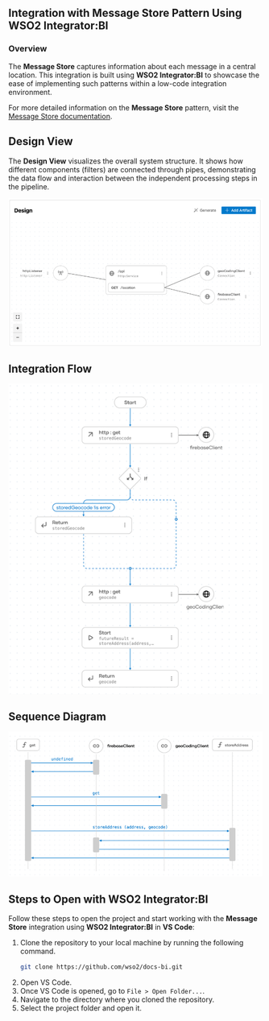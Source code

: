 ## Integration with  Message Store Pattern Using WSO2 Integrator:BI

### Overview

The **Message Store** captures information about each message in a central location.
This integration is built using **WSO2 Integrator:BI** to showcase the ease of implementing such patterns within a low-code integration environment.

For more detailed information on the **Message Store** pattern, visit the [Message Store documentation](https://www.enterpriseintegrationpatterns.com/patterns/messaging/MessageStore.html).

## Design View

The **Design View** visualizes the overall system structure. It shows how different components (filters) are connected through pipes, demonstrating the data flow and interaction between the independent processing steps in the pipeline.

![Design View](design-view.png)

## Integration Flow

![Flow Diagram](flow.png)

## Sequence Diagram

![Flow Diagram](sequence.png)

## Steps to Open with WSO2 Integrator:BI

Follow these steps to open the project and start working with the **Message Store** integration using **WSO2 Integrator:BI** in **VS Code**:

1. Clone the repository to your local machine by running the following command.
   ```bash
   git clone https://github.com/wso2/docs-bi.git
   ```
2. Open VS Code.
3. Once VS Code is opened, go to `File > Open Folder...`.
4. Navigate to the directory where you cloned the repository.
5. Select the project folder and open it.

